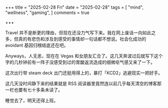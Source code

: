 +++
title = "2025-02-28 Fri"
date = "2025-02-28"
tags = [
    "mind",
    "wellness",
    "gaming",
]
comments = true

+++

Travel 并不是断更的理由，但现在还没力气写下来。我在网上废话一向如此之多，但真的有悲伤和涉及到感受的事情却一句话都不想说。社会化成功的 avoidant 基因归根结底还在吧。

Anyways，人无恙，现在在 Vegas 和女朋友汇合了。这几天奔波过后就写下这个字的几秒钟前有一阵子没感受到过的胃酸返流造成的细微呕气感又来了一下。

这次出行带 steam deck 出门还挺用得上的，暴打「KCD2」逃避现实一把好手。

这几天没时间静下来的结果就是 RSS 阅读器里竟然连以前几乎每天清空的博客那一栏也要有七十多条未读了。

睡觉去了，明天还得上班。